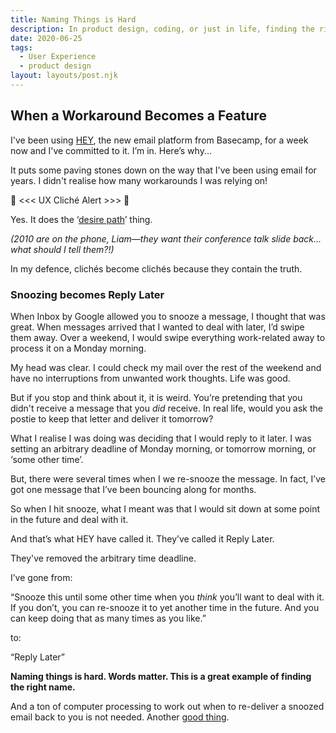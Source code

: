```yaml
---
title: Naming Things is Hard
description: In product design, coding, or just in life, finding the right words to express what you mean is hard. But when you get it right it is a beautiful thing.
date: 2020-06-25
tags:
  - User Experience
  - product design
layout: layouts/post.njk
---
```


## When a Workaround Becomes a Feature

I've been using [HEY](https://hey.com/), the new email platform from Basecamp, for a week now and I've committed to it. I’m in. Here’s why...

It puts some paving stones down on the way that I've been using email for years. I didn't realise how many workarounds I was relying on!

🚨 <<< UX Cliché Alert >>> 🚨

Yes. It does the ‘[desire path](https://www.theguardian.com/cities/2018/oct/05/desire-paths-the-illicit-trails-that-defy-the-urban-planners)’ thing.

_(2010 are on the phone, Liam—they want their conference talk slide back... what should I tell them?!)_

In my defence, clichés become clichés because they contain the truth.

### Snoozing becomes Reply Later

When Inbox by Google allowed you to snooze a message, I thought that was great. When messages arrived that I wanted to deal with later, I’d swipe them away. Over a weekend, I would swipe everything work-related away to process it on a Monday morning.

My head was clear. I could check my mail over the rest of the weekend and have no interruptions from unwanted work thoughts. Life was good.

But if you stop and think about it, it is weird. You’re pretending that you didn't receive a message that you _did_ receive. In real life, would you ask the postie to keep that letter and deliver it tomorrow?

What I realise I was doing was deciding that I would reply to it later. I was setting an arbitrary deadline of Monday morning, or tomorrow morning, or ‘some other time’.

But, there were several times when I we re-snooze the message. In fact, I’ve got one message that I’ve been bouncing along for months.

So when I hit snooze, what I meant was that I would sit down at some point in the future and deal with it.

And that’s what HEY have called it. They’ve called it Reply Later.

They've removed the arbitrary time deadline.

I’ve gone from:

“Snooze this until some other time when you _think_ you’ll want to deal with it. If you don’t, you can re-snooze it to yet another time in the future. And you can keep doing that as many times as you like.”

to:

“Reply Later”

**Naming things is hard. Words matter. This is a great example of finding the right name.**

And a ton of computer processing to work out when to re-deliver a snoozed email back to you is not needed. Another [good thing](https://www.thisishcd.com/category/episodes/world-wide-waste-with-gerry-mcgovern/).